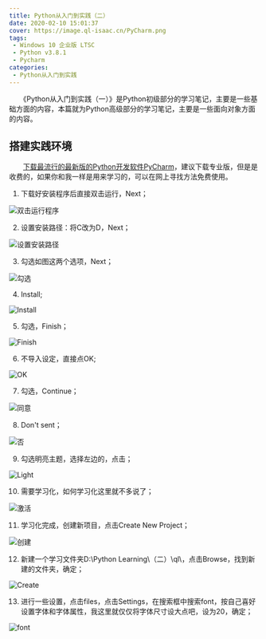 ```yaml
---
title: Python从入门到实践（二）
date: 2020-02-10 15:01:37
cover: https://image.ql-isaac.cn/PyCharm.png
tags:
 - Windows 10 企业版 LTSC
 - Python v3.8.1
 - Pycharm
categories:
 - Python从入门到实践
---
```


　　《Python从入门到实践（一）》是Python初级部分的学习笔记，主要是一些基础方面的内容，本篇就为Python高级部分的学习笔记，主要是一些面向对象方面的内容。

## 搭建实践环境

　　[下载最流行的最新版的Python开发软件PyCharm](https://www.jetbrains.com/pycharm/download/)，建议下载专业版，但是是收费的，如果你和我一样是用来学习的，可以在网上寻找方法免费使用。

1. 下载好安装程序后直接双击运行，Next；

![双击运行程序](https://image.ql-isaac.cn/Python-Learning（二）/双击运行程序.png)

2. 设置安装路径：将C改为D，Next；

![设置安装路径](https://image.ql-isaac.cn/Python-Learning（二）/设置安装路径.png)

3. 勾选如图这两个选项，Next；

![勾选](https://image.ql-isaac.cn/Python-Learning（二）/勾选.png)

4. Install;

![Install](https://image.ql-isaac.cn/Python-Learning（二）/Install.png)

5. 勾选，Finish；

![Finish](https://image.ql-isaac.cn/Python-Learning（二）/Finish.png)

6. 不导入设定，直接点OK;

![OK](https://image.ql-isaac.cn/Python-Learning（二）/OK.png)

7. 勾选，Continue；

![同意](https://image.ql-isaac.cn/Python-Learning（二）/同意.png)

8. Don't sent；

![否](https://image.ql-isaac.cn/Python-Learning（二）/否.png)

9. 勾选明亮主题，选择左边的，点击；

![Light](https://image.ql-isaac.cn/Python-Learning（二）/Light.png)

10. 需要学习化，如何学习化这里就不多说了；

![激活](https://image.ql-isaac.cn/Python-Learning（二）/激活.png)

11. 学习化完成，创建新项目，点击Create New Project；

![创建](https://image.ql-isaac.cn/Python-Learning（二）/创建.png)

12. 新建一个学习文件夹D:\Python Learning\\（二）\ql\，点击Browse，找到新建的文件夹，确定；

![Create](https://image.ql-isaac.cn/Python-Learning（二）/Create.png)

13. 进行一些设置，点击files，点击Settings，在搜索框中搜索font，按自己喜好设置字体和字体属性，我这里就仅仅将字体尺寸设大点吧，设为20，确定；

![font](https://image.ql-isaac.cn/Python-Learning（二）/font.png)
